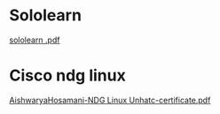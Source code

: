 # Sololearn

  [sololearn .pdf](https://github.com/Aishwaryahosamani/M1_Employee-Record-system_app/files/8127118/sololearn.pdf)
 
 
# Cisco ndg linux
 
  [AishwaryaHosamani-NDG Linux Unhatc-certificate.pdf](https://github.com/Aishwaryahosamani/M1_Employee-Record-system_app/files/8127117/AishwaryaHosamani-NDG.Linux.Unhatc-certificate.pdf)
